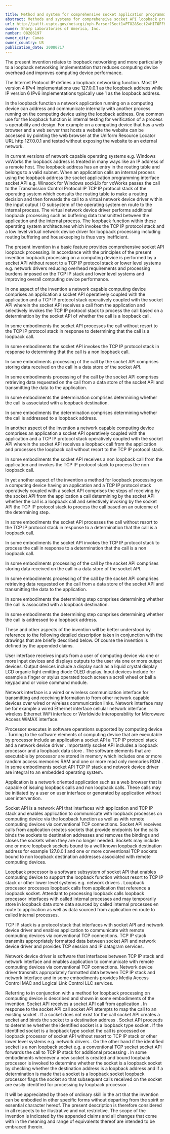 ```yaml
---

title: Method and system for comprehensive socket application programming interface loopback processing
abstract: Methods and systems for comprehensive socket API loopback processing on a computing device. In an exemplary method and system, a socket API processes loopback calls without resort to a TCP/IP protocol stock or lower level systems (e.g. network drivers), reducing overhead requirements and processing burdens imposed on the TCP/IP stack and lower level systems and improving overall computing device performance.
url: http://patft.uspto.gov/netacgi/nph-Parser?Sect1=PTO2&Sect2=HITOFF&p=1&u=%2Fnetahtml%2FPTO%2Fsearch-adv.htm&r=1&f=G&l=50&d=PALL&S1=08286197&OS=08286197&RS=08286197
owner: Sharp Laboratories of America, Inc.
number: 08286197
owner_city: Camas
owner_country: US
publication_date: 20080717
---
```

The present invention relates to loopback networking and more particularly to a loopback networking implementation that reduces computing device overhead and improves computing device performance.

The Internet Protocol IP defines a loopback networking function. Most IP version 4 IPv4 implementations use 127.0.0.1 as the loopback address while IP version 6 IPv6 implementations typically use 1 as the loopback address.

In the loopback function a network application running on a computing device can address and communicate internally with another process running on the computing device using the loopback address. One common use for the loopback function is internal testing for verification of a process s operability and design. For example on a computing device that has a web browser and a web server that hosts a website the website can be accessed by pointing the web browser at the Uniform Resource Locator URL http 127.0.0.1 and tested without exposing the website to an external network.

In current versions of network capable operating systems e.g. Windows vxWorks the loopback address is treated in many ways like an IP address of a remote host. The loopback address has an entry in the routing table and belongs to a valid subnet. When an application calls an internal process using the loopback address the socket application programming interface socket API e.g. Winsock for Windows sockLib for vxWorks passes the call to the Transmission Control Protocol IP TCP IP protocol stack of the operating system which consults the routing table to make a routing decision and then forwards the call to a virtual network device driver within the input output I O subsystem of the operating system en route to the internal process. The virtual network device driver performs additional loopback processing such as buffering data transmitted between the application and the internal process. The loopback function within these operating system architectures which invokes the TCP IP protocol stack and a low level virtual network device driver for loopback processing including routing buffering and housekeeping is thus very inefficient.

The present invention in a basic feature provides comprehensive socket API loopback processing. In accordance with the principles of the present invention loopback processing on a computing device is performed by a socket API without resort to a TCP IP protocol stack or lower level systems e.g. network drivers reducing overhead requirements and processing burdens imposed on the TCP IP stack and lower level systems and improving overall computing device performance.

In one aspect of the invention a network capable computing device comprises an application a socket API operatively coupled with the application and a TCP IP protocol stack operatively coupled with the socket API wherein the socket API receives a call from the application and selectively invokes the TCP IP protocol stack to process the call based on a determination by the socket API of whether the call is a loopback call.

In some embodiments the socket API processes the call without resort to the TCP IP protocol stack in response to determining that the call is a loopback call.

In some embodiments the socket API invokes the TCP IP protocol stack in response to determining that the call is a non loopback call.

In some embodiments processing of the call by the socket API comprises storing data received on the call in a data store of the socket API.

In some embodiments processing of the call by the socket API comprises retrieving data requested on the call from a data store of the socket API and transmitting the data to the application.

In some embodiments the determination comprises determining whether the call is associated with a loopback destination.

In some embodiments the determination comprises determining whether the call is addressed to a loopback address.

In another aspect of the invention a network capable computing device comprises an application a socket API operatively coupled with the application and a TCP IP protocol stack operatively coupled with the socket API wherein the socket API receives a loopback call from the application and processes the loopback call without resort to the TCP IP protocol stack.

In some embodiments the socket API receives a non loopback call from the application and invokes the TCP IP protocol stack to process the non loopback call.

In yet another aspect of the invention a method for loopback processing on a computing device having an application and a TCP IP protocol stack operatively coupled with a socket API comprises the steps of receiving by the socket API from the application a call determining by the socket API whether the call is a loopback call and selectively invoking by the socket API the TCP IP protocol stack to process the call based on an outcome of the determining step.

In some embodiments the socket API processes the call without resort to the TCP IP protocol stack in response to a determination that the call is a loopback call.

In some embodiments the socket API invokes the TCP IP protocol stack to process the call in response to a determination that the call is a non loopback call.

In some embodiments processing of the call by the socket API comprises storing data received on the call in a data store of the socket API.

In some embodiments processing of the call by the socket API comprises retrieving data requested on the call from a data store of the socket API and transmitting the data to the application.

In some embodiments the determining step comprises determining whether the call is associated with a loopback destination.

In some embodiments the determining step comprises determining whether the call is addressed to a loopback address.

These and other aspects of the invention will be better understood by reference to the following detailed description taken in conjunction with the drawings that are briefly described below. Of course the invention is defined by the appended claims.

User interface receives inputs from a user of computing device via one or more input devices and displays outputs to the user via one or more output devices. Output devices include a display such as a liquid crystal display LCD organic light emitting diode OLED display. Input devices include for example a finger or stylus operated touch screen a scroll wheel or ball a keypad and or voice command module.

Network interface is a wired or wireless communication interface for transmitting and receiving information to from other network capable devices over wired or wireless communication links. Network interface may be for example a wired Ethernet interface cellular network interface wireless Ethernet WiFi interface or Worldwide Interoperability for Microwave Access WiMAX interface.

Processor executes in software operations supported by computing device . Turning to the software elements of computing device that are executable by processor include an application a socket API a TCP IP protocol stack and a network device driver . Importantly socket API includes a loopback processor and a loopback data store . The software elements that are executable by processor are stored in memory which includes one or more random access memories RAM and one or more read only memories ROM . In some embodiments socket API TCP IP stack and network device driver are integral to an embedded operating system.

Application is a network oriented application such as a web browser that is capable of issuing loopback calls and non loopback calls. These calls may be initiated by a user on user interface or generated by application without user intervention.

Socket API is a network API that interfaces with application and TCP IP stack and enables application to communicate with loopback processes on computing device via the loopback function as well as with remote computing devices via conventional TCP connections. Socket API receives calls from application creates sockets that provide endpoints for the calls binds the sockets to destination addresses and removes the bindings and closes the sockets when they are no longer needed. Sockets may include one or more loopback sockets bound to a well known loopback destination address for example 127.0.0.1 and one or more conventional TCP sockets bound to non loopback destination addresses associated with remote computing devices.

Loopback processor is a software subsystem of socket API that enables computing device to support the loopback function without resort to TCP IP stack or other lower level systems e.g. network drivers . Loopback processor processes loopback calls from application that reference a loopback socket. Attendant to processing loopback calls loopback processor interfaces with called internal processes and may temporarily store in loopback data store data sourced by called internal processes en route to application as well as data sourced from application en route to called internal processes.

TCP IP stack is a protocol stack that interfaces with socket API and network device driver and enables application to communicate with remote computing devices via conventional TCP connections. TCP IP stack transmits appropriately formatted data between socket API and network device driver and provides TCP session and IP datagram services.

Network device driver is software that interfaces between TCP IP stack and network interface and enables application to communicate with remote computing devices via conventional TCP connections. Network device driver transmits appropriately formatted data between TCP IP stack and network interface and in some embodiments provides Media Access Control MAC and Logical Link Control LLC services.

Referring to in conjunction with a method for loopback processing on computing device is described and shown in some embodiments of the invention. Socket API receives a socket API call from application . In response to the socket API call socket API attempts to map the call to an existing socket . If a socket does not exist for the call socket API creates a socket and binds the socket to a destination address . Socket API proceeds to determine whether the identified socket is a loopback type socket . If the identified socket is a loopback type socket the call is processed on loopback processor of socket API without resort to TCP IP stack or other lower level systems e.g. network drivers . On the other hand if the identified socket is a non loopback socket e.g. a conventional TCP socket socket API forwards the call to TCP IP stack for additional processing . In some embodiments whenever a new socket is created and bound loopback processor is invoked to determine whether the socket is a loopback socket by checking whether the destination address is a loopback address and if a determination is made that a socket is a loopback socket loopback processor flags the socket so that subsequent calls received on the socket are easily identified for processing by loopback processor .

It will be appreciated by those of ordinary skill in the art that the invention can be embodied in other specific forms without departing from the spirit or essential character hereof. The present description is therefore considered in all respects to be illustrative and not restrictive. The scope of the invention is indicated by the appended claims and all changes that come with in the meaning and range of equivalents thereof are intended to be embraced therein.

